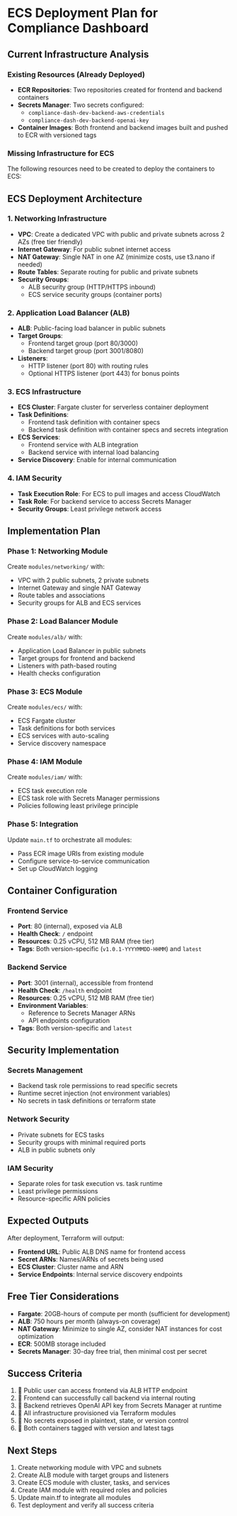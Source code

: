 # ECS Deployment Plan for Compliance Dashboard

## Current Infrastructure Analysis

### Existing Resources (Already Deployed)
- **ECR Repositories**: Two repositories created for frontend and backend containers
- **Secrets Manager**: Two secrets configured:
  - `compliance-dash-dev-backend-aws-credentials`
  - `compliance-dash-dev-backend-openai-key`
- **Container Images**: Both frontend and backend images built and pushed to ECR with versioned tags

### Missing Infrastructure for ECS
The following resources need to be created to deploy the containers to ECS:

## ECS Deployment Architecture

### 1. Networking Infrastructure
- **VPC**: Create a dedicated VPC with public and private subnets across 2 AZs (free tier friendly)
- **Internet Gateway**: For public subnet internet access
- **NAT Gateway**: Single NAT in one AZ (minimize costs, use t3.nano if needed)
- **Route Tables**: Separate routing for public and private subnets
- **Security Groups**: 
  - ALB security group (HTTP/HTTPS inbound)
  - ECS service security groups (container ports)

### 2. Application Load Balancer (ALB)
- **ALB**: Public-facing load balancer in public subnets
- **Target Groups**: 
  - Frontend target group (port 80/3000)
  - Backend target group (port 3001/8080)
- **Listeners**: 
  - HTTP listener (port 80) with routing rules
  - Optional HTTPS listener (port 443) for bonus points

### 3. ECS Infrastructure
- **ECS Cluster**: Fargate cluster for serverless container deployment
- **Task Definitions**: 
  - Frontend task definition with container specs
  - Backend task definition with container specs and secrets integration
- **ECS Services**: 
  - Frontend service with ALB integration
  - Backend service with internal load balancing
- **Service Discovery**: Enable for internal communication

### 4. IAM Security
- **Task Execution Role**: For ECS to pull images and access CloudWatch
- **Task Role**: For backend service to access Secrets Manager
- **Security Groups**: Least privilege network access

## Implementation Plan

### Phase 1: Networking Module
Create `modules/networking/` with:
- VPC with 2 public subnets, 2 private subnets
- Internet Gateway and single NAT Gateway
- Route tables and associations
- Security groups for ALB and ECS services

### Phase 2: Load Balancer Module  
Create `modules/alb/` with:
- Application Load Balancer in public subnets
- Target groups for frontend and backend
- Listeners with path-based routing
- Health checks configuration

### Phase 3: ECS Module
Create `modules/ecs/` with:
- ECS Fargate cluster
- Task definitions for both services
- ECS services with auto-scaling
- Service discovery namespace

### Phase 4: IAM Module
Create `modules/iam/` with:
- ECS task execution role
- ECS task role with Secrets Manager permissions
- Policies following least privilege principle

### Phase 5: Integration
Update `main.tf` to orchestrate all modules:
- Pass ECR image URIs from existing module
- Configure service-to-service communication
- Set up CloudWatch logging

## Container Configuration

### Frontend Service
- **Port**: 80 (internal), exposed via ALB
- **Health Check**: `/` endpoint
- **Resources**: 0.25 vCPU, 512 MB RAM (free tier)
- **Tags**: Both version-specific (`v1.0.1-YYYYMMDD-HHMM`) and `latest`

### Backend Service  
- **Port**: 3001 (internal), accessible from frontend
- **Health Check**: `/health` endpoint
- **Resources**: 0.25 vCPU, 512 MB RAM (free tier)
- **Environment Variables**: 
  - Reference to Secrets Manager ARNs
  - API endpoints configuration
- **Tags**: Both version-specific and `latest`

## Security Implementation

### Secrets Management
- Backend task role permissions to read specific secrets
- Runtime secret injection (not environment variables)
- No secrets in task definitions or terraform state

### Network Security
- Private subnets for ECS tasks
- Security groups with minimal required ports
- ALB in public subnets only

### IAM Security
- Separate roles for task execution vs. task runtime
- Least privilege permissions
- Resource-specific ARN policies

## Expected Outputs

After deployment, Terraform will output:
- **Frontend URL**: Public ALB DNS name for frontend access
- **Secret ARNs**: Names/ARNs of secrets being used
- **ECS Cluster**: Cluster name and ARN
- **Service Endpoints**: Internal service discovery endpoints

## Free Tier Considerations

- **Fargate**: 20GB-hours of compute per month (sufficient for development)
- **ALB**: 750 hours per month (always-on coverage)
- **NAT Gateway**: Minimize to single AZ, consider NAT instances for cost optimization
- **ECR**: 500MB storage included
- **Secrets Manager**: 30-day free trial, then minimal cost per secret

## Success Criteria

1.  Public user can access frontend via ALB HTTP endpoint
2.  Frontend can successfully call backend via internal routing
3.  Backend retrieves OpenAI API key from Secrets Manager at runtime
4.  All infrastructure provisioned via Terraform modules
5.  No secrets exposed in plaintext, state, or version control
6.  Both containers tagged with version and latest tags

## Next Steps

1. Create networking module with VPC and subnets
2. Create ALB module with target groups and listeners  
3. Create ECS module with cluster, tasks, and services
4. Create IAM module with required roles and policies
5. Update main.tf to integrate all modules
6. Test deployment and verify all success criteria